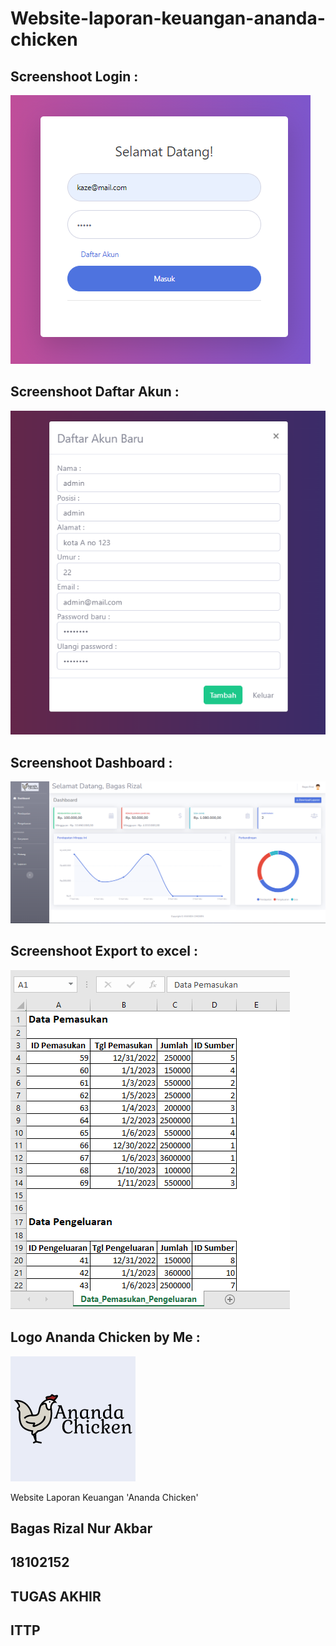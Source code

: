 # Website-laporan-keuangan-ananda-chicken

## Screenshoot Login :
![demo](https://raw.githubusercontent.com/bagasrizaal/LaporanKeuangan-AnandaChicken/updateTerbaru/screenshot/hasilWebsite_Login.png?token=GHSAT0AAAAAAB422MG44UO5ZHFGRTAF5SCWY6EGVRA)

## Screenshoot Daftar Akun :
![demo](https://raw.githubusercontent.com/bagasrizaal/LaporanKeuangan-AnandaChicken/updateTerbaru/screenshot/hasilWebsite_daftarAkun.png?token=GHSAT0AAAAAAB422MG54XRMSF2JZXMKXCIAY6EGWAA)

## Screenshoot Dashboard :

![demo](https://raw.githubusercontent.com/bagasrizaal/LaporanKeuangan-AnandaChicken/main/screenshot/hasilWebsite_Dashboard.png?token=GHSAT0AAAAAAB422MG5O7FMVEUZXLEY2LEEY6EGJLA)

## Screenshoot Export to excel :

![export](https://raw.githubusercontent.com/bagasrizaal/LaporanKeuangan-AnandaChicken/main/screenshot/hasilWebsite_downloadExcel.png?token=GHSAT0AAAAAAB422MG5WQVL4PDNFNMZY7G6Y6EGK3A)

## Logo Ananda Chicken by Me :

![demo](https://raw.githubusercontent.com/bagasrizaal/LaporanKeuangan-AnandaChicken/updateTerbaru/img/LOGO_ANANDACHICKEN.png?token=GHSAT0AAAAAAB422MG4S4RG4CE6JJK3GEFAY6EGZSQ)

Website Laporan Keuangan
'Ananda Chicken'

## Bagas Rizal Nur Akbar
## 18102152
## TUGAS AKHIR
## ITTP
